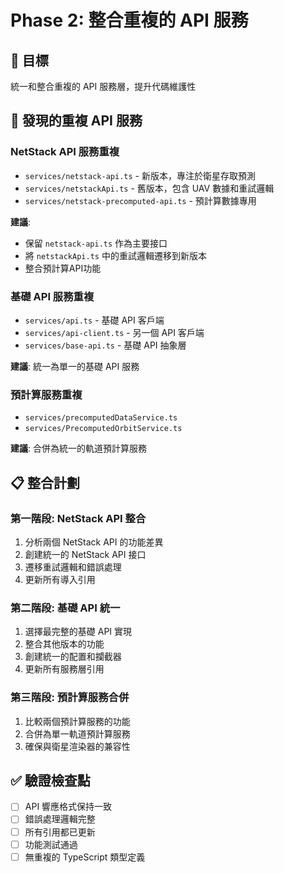 # Phase 2: 整合重複的 API 服務

## 🎯 目標
統一和整合重複的 API 服務層，提升代碼維護性

## 🔄 發現的重複 API 服務

### NetStack API 服務重複
- `services/netstack-api.ts` - 新版本，專注於衛星存取預測
- `services/netstackApi.ts` - 舊版本，包含 UAV 數據和重試邏輯
- `services/netstack-precomputed-api.ts` - 預計算數據專用

**建議**: 
- 保留 `netstack-api.ts` 作為主要接口
- 將 `netstackApi.ts` 中的重試邏輯遷移到新版本
- 整合預計算API功能

### 基礎 API 服務重複
- `services/api.ts` - 基礎 API 客戶端
- `services/api-client.ts` - 另一個 API 客戶端
- `services/base-api.ts` - 基礎 API 抽象層

**建議**: 統一為單一的基礎 API 服務

### 預計算服務重複
- `services/precomputedDataService.ts`
- `services/PrecomputedOrbitService.ts`

**建議**: 合併為統一的軌道預計算服務

## 📋 整合計劃

### 第一階段: NetStack API 整合
1. 分析兩個 NetStack API 的功能差異
2. 創建統一的 NetStack API 接口
3. 遷移重試邏輯和錯誤處理
4. 更新所有導入引用

### 第二階段: 基礎 API 統一
1. 選擇最完整的基礎 API 實現
2. 整合其他版本的功能
3. 創建統一的配置和攔截器
4. 更新所有服務層引用

### 第三階段: 預計算服務合併
1. 比較兩個預計算服務的功能
2. 合併為單一軌道預計算服務
3. 確保與衛星渲染器的兼容性

## ✅ 驗證檢查點
- [ ] API 響應格式保持一致
- [ ] 錯誤處理邏輯完整
- [ ] 所有引用都已更新
- [ ] 功能測試通過
- [ ] 無重複的 TypeScript 類型定義
